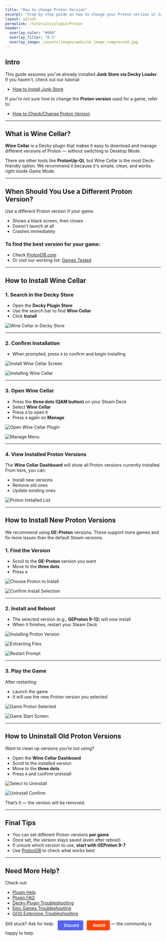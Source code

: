 ```yaml
---
title: "How to change Proton Version"
excerpt: "Step-by-step guide on how to change your Proton version in Junk Store"
layout: splash
permalink: /tutorials/plugin/Proton
header:
  overlay_color: "#000"
  overlay_filter: "0.5"
  overlay_image: /assets/images/website_image_compressed.jpg
---
```

<div class="spacer mt-4"></div>

<h2>Intro</h2>

<p>This guide assumes you've already installed <strong>Junk Store via Decky Loader</strong>.<br>
If you haven't, check out our tutorial:</p>

<ul>
  <li><a href="/tutorials/plugin/Install">How to Install Junk Store</a></li>
</ul>

<p>If you're not sure how to change the <strong>Proton version</strong> used for a game, refer to:</p>

<ul>
  <li><a href="/tutorials/plugin/Proton">How to Check/Change Proton Version</a></li>
</ul>

<hr>

<h2>What is Wine Cellar?</h2>

<p><strong>Wine Cellar</strong> is a Decky plugin that makes it easy to download and manage different versions of Proton — without switching to Desktop Mode.</p>

<p>There are other tools like <strong>ProtonUp-Qt</strong>, but Wine Cellar is the most Deck-friendly option. We recommend it because it's simple, clean, and works right inside Game Mode.</p>

<hr>

<h2>When Should You Use a Different Proton Version?</h2>

<p>Use a different Proton version if your game:</p>

<ul>
  <li>Shows a black screen, then closes</li>
  <li>Doesn't launch at all</li>
  <li>Crashes immediately</li>
</ul>

<h3>To find the best version for your game:</h3>

<ul>
  <li>Check <a href="https://www.protondb.com/" target="_blank" rel="noopener">ProtonDB.com</a></li>
  <li>Or visit our working list: <a href="/tested-games/">Games Tested</a></li>
</ul>

<hr>

<h2>How to Install Wine Cellar</h2>

<h3>1. Search in the Decky Store</h3>

<ul>
  <li>Open the <strong>Decky Plugin Store</strong></li>
  <li>Use the search bar to find <strong>Wine Cellar</strong></li>
  <li>Click <strong>Install</strong></li>
</ul>

<p><img src="/assets/images/Wine/Wine%20Cellar%20in%20Decky%20Store.jpg" alt="Wine Cellar in Decky Store"></p>

<hr>

<h3>2. Confirm Installation</h3>

<ul>
  <li>When prompted, press <code>A</code> to confirm and begin installing</li>
</ul>

<p><img src="/assets/images/Wine/Install%20Wine%20Cellar%20Screen.jpg" alt="Install Wine Cellar Screen"></p>
<p><img src="/assets/images/Wine/Installing%20Wine%20Cellar.jpg" alt="Installing Wine Cellar"></p>

<hr>

<h3>3. Open Wine Cellar</h3>

<ul>
  <li>Press the <strong>three dots (QAM button)</strong> on your Steam Deck</li>
  <li>Select <strong>Wine Cellar</strong></li>
  <li>Press <code>A</code> to open it</li>
  <li>Press <code>A</code> again on <strong>Manage</strong></li>
</ul>

<p><img src="/assets/images/Wine/Wine%20Cellar%20Plugin%20Button.jpg" alt="Open Wine Cellar Plugin"></p>
<p><img src="/assets/images/Wine/Wine%20Cellar%20Manage.jpg" alt="Manage Menu"></p>

<hr>

<h3>4. View Installed Proton Versions</h3>

<p>The <strong>Wine Cellar Dashboard</strong> will show all Proton versions currently installed.<br>
From here, you can:</p>

<ul>
  <li>Install new versions</li>
  <li>Remove old ones</li>
  <li>Update existing ones</li>
</ul>

<p><img src="/assets/images/Wine/Proton%20Installed.jpg" alt="Proton Installed List"></p>

<hr>

<h2>How to Install New Proton Versions</h2>

<p>We recommend using <strong>GE-Proton</strong> versions. These support more games and fix more issues than the default Steam versions.</p>

<h3>1. Find the Version</h3>

<ul>
  <li>Scroll to the <strong>GE-Proton</strong> version you want</li>
  <li>Move to the <strong>three dots</strong></li>
  <li>Press <code>A</code></li>
</ul>

<p><img src="/assets/images/Wine/Proton%20Not%20Installed.jpg" alt="Choose Proton to Install"></p>
<p><img src="/assets/images/Wine/Install%20selection%20PV.jpg" alt="Confirm Install Selection"></p>

<hr>

<h3>2. Install and Reboot</h3>

<ul>
  <li>The selected version (e.g., <strong>GEProton 9-12</strong>) will now install</li>
  <li>When it finishes, restart your Steam Deck</li>
</ul>

<p><img src="/assets/images/Wine/Installing%20PV.jpg" alt="Installing Proton Version"></p>
<p><img src="/assets/images/Wine/Extracting%20PV.jpg" alt="Extracting Files"></p>
<p><img src="/assets/images/Wine/Restart%20to%20use%20PV.jpg" alt="Restart Prompt"></p>

<hr>

<h3>3. Play the Game</h3>

<p>After restarting:</p>

<ul>
  <li>Launch the game</li>
  <li>It will use the new Proton version you selected</li>
</ul>

<p><img src="/assets/images/Wine/TMNT%20PV%20Selection.jpg" alt="Game Proton Selected"></p>
<p><img src="/assets/images/Wine/TMNT%20Start%20Screen.jpg" alt="Game Start Screen"></p>

<hr>

<h2>How to Uninstall Old Proton Versions</h2>

<p>Want to clean up versions you’re not using?</p>

<ul>
  <li>Open the <strong>Wine Cellar Dashboard</strong></li>
  <li>Scroll to the installed version</li>
  <li>Move to the <strong>three dots</strong></li>
  <li>Press <code>A</code> and confirm uninstall</li>
</ul>

<p><img src="/assets/images/Wine/PV%20to%20uninstall.jpg" alt="Select to Uninstall"></p>
<p><img src="/assets/images/Wine/Uninstall%20PV.jpg" alt="Uninstall Confirm"></p>

<p>That’s it — the version will be removed.</p>

<hr>

<h2>Final Tips</h2>

<ul>
  <li>You can set different Proton versions <strong>per game</strong></li>
  <li>Once set, the version stays saved (even after reboot)</li>
  <li>If unsure which version to use, <strong>start with GEProton 9-7</strong></li>
  <li>Use <a href="https://www.protondb.com/" target="_blank" rel="noopener">ProtonDB</a> to check what works best</li>
</ul>

<hr>

<h2>Need More Help?</h2>

<p>Check out:</p>

<ul>
  <li><a href="/deckyhelp">Plugin Help</a></li>
  <li><a href="/faq/decky/">Plugin FAQ</a></li>
  <li><a href="/troubleshooting/plugin">Decky Plugin Troubleshooting</a></li>
  <li><a href="/troubleshooting/epic">Epic Games Troubleshooting</a></li>
  <li><a href="/troubleshooting/gog">GOG Extension Troubleshooting</a></li>
</ul>

<p>Still stuck? Ask for help: 
<a href="https://discord.gg/6mRUhR6Teh" target="_blank" rel="noopener" class="community-btn discord-btn">
  <i class="fab fa-discord" style="margin-right: 6px;"></i> Discord
</a>
<a href="https://www.reddit.com/r/JunkStore/" target="_blank" rel="noopener" class="community-btn reddit-btn">
  <i class="fab fa-reddit" style="margin-right: 6px;"></i> Reddit
</a>
— the community is happy to help.</p>


<style>
.community-btn {
  display: inline-flex;
  align-items: center;
  padding: 6px 12px;
  border-radius: 4px;
  text-decoration: none;
  font-weight: 600;
  font-size: 13px;
  transition: all 0.2s ease;
  border: 2px solid transparent;
  margin-left: 8px;
  color: white;
}

.discord-btn {
  background: #5865f2;
  color: white !important;
}

.reddit-btn {
  background: #ff4500;
  color: white !important;
}

.community-btn:hover {
  transform: translateY(-1px);
  box-shadow: 0 4px 12px rgba(0, 0, 0, 0.3);
  text-decoration: none;
  color: white;
  opacity: 0.9;
}
</style>
